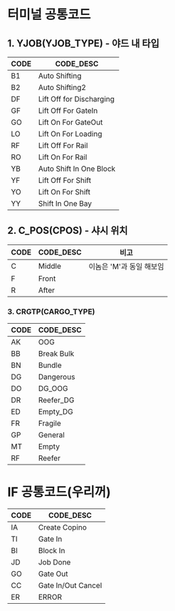 
# 터미널 공통코드
## 1. YJOB(YJOB_TYPE) - 야드 내 타입

| CODE | CODE_DESC                |
| ---- | ------------------------ |
| B1   | Auto Shifting            |
| B2   | Auto Shifting2           |
| DF   | Lift Off for Discharging |
| GF   | Lift Off For GateIn      |
| GO   | Lift On For GateOut      |
| LO   | Lift On For Loading      |
| RF   | Lift Off For Rail        |
| RO   | Lift On For Rail         |
| YB   | Auto Shift In One Block  |
| YF   | Lift Off For Shift       |
| YO   | Lift On For Shift        |
| YY   | Shift In One Bay         |

## 2. C_POS(CPOS) - 샤시 위치

| CODE | CODE_DESC | 비고              |
| ---- | --------- | --------------- |
| C    | Middle    | 이놈은 'M'과 동일 해보임 |
| F    | Front     |                 |
| R    | After     |                 |

### 3. CRGTP(CARGO_TYPE)
|CODE|CODE_DESC|
|----|---------|
|AK|OOG|
|BB|Break Bulk|
|BN|Bundle|
|DG|Dangerous|
|DO|DG_OOG|
|DR|Reefer_DG|
|ED|Empty_DG|
|FR|Fragile|
|GP|General|
|MT|Empty|
|RF|Reefer|




# IF 공통코드(우리꺼)

| CODE | CODE_DESC          |
| ---- | ------------------ |
| IA   | Create Copino      |
| TI   | Gate In            |
| BI   | Block In           |
| JD   | Job Done           |
| GO   | Gate Out           |
| CC   | Gate In/Out Cancel |
| ER   | ERROR              |
